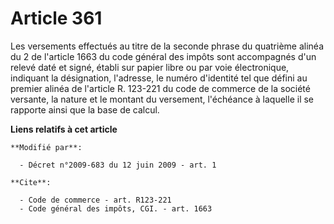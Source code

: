 # Article 361

Les versements effectués au titre de la seconde phrase du quatrième alinéa du 2 de l'article 1663 du code général des impôts
sont accompagnés d'un relevé daté et signé, établi sur papier libre ou par voie électronique, indiquant la désignation,
l'adresse, le numéro d'identité tel que défini au premier alinéa de l'article R. 123-221 du code de commerce de la société
versante, la nature et le montant du versement, l'échéance à laquelle il se rapporte ainsi que la base de calcul.

**Liens relatifs à cet article**

	**Modifié par**:

	  - Décret n°2009-683 du 12 juin 2009 - art. 1

	**Cite**:

	  - Code de commerce - art. R123-221
	  - Code général des impôts, CGI. - art. 1663
